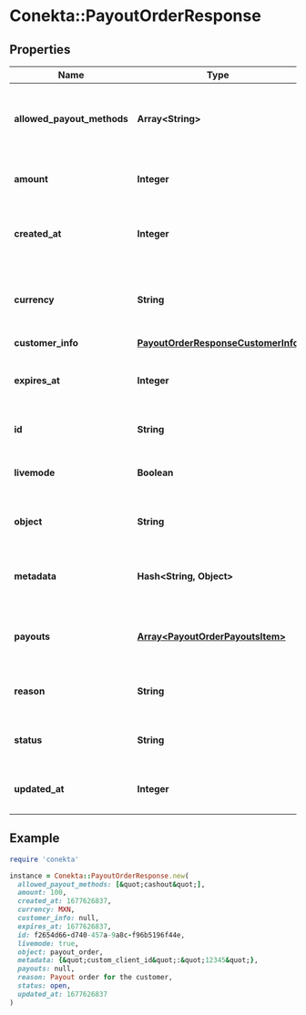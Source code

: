 # Conekta::PayoutOrderResponse

## Properties

| Name | Type | Description | Notes |
| ---- | ---- | ----------- | ----- |
| **allowed_payout_methods** | **Array&lt;String&gt;** | The payout methods that are allowed for the payout order. |  |
| **amount** | **Integer** | The amount of the payout order. |  |
| **created_at** | **Integer** | The creation date of the payout order. |  |
| **currency** | **String** | The currency in which the payout order is made. | [default to &#39;MXN&#39;] |
| **customer_info** | [**PayoutOrderResponseCustomerInfo**](PayoutOrderResponseCustomerInfo.md) |  |  |
| **expires_at** | **Integer** | The expiration date of the payout order. | [optional] |
| **id** | **String** | The id of the payout order. |  |
| **livemode** | **Boolean** | The live mode of the payout order. |  |
| **object** | **String** | The object of the payout order. |  |
| **metadata** | **Hash&lt;String, Object&gt;** | The metadata of the payout order. | [optional] |
| **payouts** | [**Array&lt;PayoutOrderPayoutsItem&gt;**](PayoutOrderPayoutsItem.md) | The payout information of the payout order. |  |
| **reason** | **String** | The reason for the payout order. |  |
| **status** | **String** | The status of the payout order. | [optional] |
| **updated_at** | **Integer** | The update date of the payout order. |  |

## Example

```ruby
require 'conekta'

instance = Conekta::PayoutOrderResponse.new(
  allowed_payout_methods: [&quot;cashout&quot;],
  amount: 100,
  created_at: 1677626837,
  currency: MXN,
  customer_info: null,
  expires_at: 1677626837,
  id: f2654d66-d740-457a-9a8c-f96b5196f44e,
  livemode: true,
  object: payout_order,
  metadata: {&quot;custom_client_id&quot;:&quot;12345&quot;},
  payouts: null,
  reason: Payout order for the customer,
  status: open,
  updated_at: 1677626837
)
```

